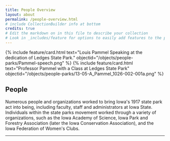 ```yaml
---
title: People Overview
layout: about
permalink: /people-overview.html
# include CollectionBuilder info at bottom
credits: true
# Edit the markdown on in this file to describe your collection
# Look in _includes/feature for options to easily add features to the page
---
```

<div class="card-group">
{% include feature/card.html text="Louis Pammel Speaking at the dedication of Ledges State Park." objectid="/objects/people-parks/Pammel-speech.png" %}
{% include feature/card.html text="Professor Pammel with a Class at Ledges State Park" objectid="/objects/people-parks/13-05-A_Pammel_1026-002-001a.png" %}
</div>

## People

Numerous people and organizations worked to bring Iowa's 1917 state park act into being, including faculty, staff and administrators at Iowa State. Individuals within the state parks movement worked through a variety of organizations, such as the Iowa Academy of Science, Iowa Park and Forestry Association (later the Iowa Conservation Association), and the Iowa Federation of Women's Clubs.

***
[^1]: <b>Rights:</b> The copyright and related rights status of this Item has been reviewed by the Iowa State University Library, but the Library was unable to make a conclusive determination as to the copyright status of the Item (<a href="http://rightsstatements.org/">Rightsstatements.org</a> UND 1.0). If you have any information that can contribute to identifying or locating the rights-holder(s) please notify the Iowa State University Library Digital Initiatives Program (digital@iastate.edu). The original object is available at the Iowa State University Library Special Collections and University Archives (archives@iastate.edu).<b>Image location:</b>  <a href="http://cdm16001.contentdm.oclc.org/cdm/singleitem/collection/p16001coll36/id/136/rec/57">http://cdm16001.contentdm.oclc.org/cdm/singleitem/collection/p16001coll36/id/136/rec/57</a>
[^2]: Rights: The copyright and related rights status of this Item has been reviewed by the Iowa State University Library, but the Library was unable to make a conclusive determination as to the copyright status of the Item (<a href="http://rightsstatements.org/">Rightsstatements.org</a> UND 1.0). If you have any information that can contribute to identifying or locating the rights-holder(s) please notify the Iowa State University Library Digital Initiatives Program.